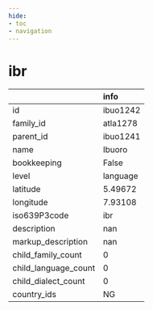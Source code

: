 ```yaml
---
hide:
- toc
- navigation
---
```

# ibr
|                      | info     |
|:---------------------|:---------|
| id                   | ibuo1242 |
| family_id            | atla1278 |
| parent_id            | ibuo1241 |
| name                 | Ibuoro   |
| bookkeeping          | False    |
| level                | language |
| latitude             | 5.49672  |
| longitude            | 7.93108  |
| iso639P3code         | ibr      |
| description          | nan      |
| markup_description   | nan      |
| child_family_count   | 0        |
| child_language_count | 0        |
| child_dialect_count  | 0        |
| country_ids          | NG       |